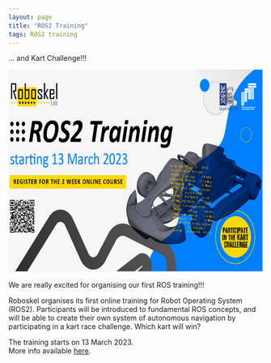 ```yaml
---
layout: page
title: "ROS2 Training"
tags: ROS2 training 
---
```

...  and Kart Challenge!!!
<!--more-->

<img src="/images/posts/ros-training-banner.jpg" height="400">

We are really excited for organising our first ROS training!!! 

Roboskel organises its first online training for Robot Operating System (ROS2). Participants will be introduced to fundamental ROS concepts, and will be able to create their own system of autonomous navigation by participating in a kart race challenge. Which kart will win?

The training starts on 13 March 2023.  
More info available [here](https://www.iit.demokritos.gr/trainings-ros2-training-participate-in-the-kart-challenge).
